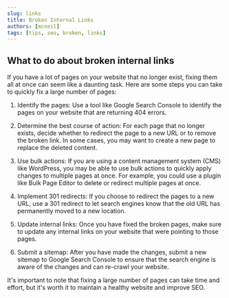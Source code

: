 ```yaml
---
slug: links
title: Broken Internal Links
authors: [mcneil]
tags: [tips, seo, broken, links]
---
```


## What to do about broken internal links

If you have a lot of pages on your website that no longer exist, fixing them all at once can seem like a daunting task. Here are some steps you can take to quickly fix a large number of pages:

1. Identify the pages: Use a tool like Google Search Console to identify the pages on your website that are returning 404 errors.

2. Determine the best course of action: For each page that no longer exists, decide whether to redirect the page to a new URL or to remove the broken link. In some cases, you may want to create a new page to replace the deleted content.

3. Use bulk actions: If you are using a content management system (CMS) like WordPress, you may be able to use bulk actions to quickly apply changes to multiple pages at once. For example, you could use a plugin like Bulk Page Editor to delete or redirect multiple pages at once.

4. Implement 301 redirects: If you choose to redirect the pages to a new URL, use a 301 redirect to let search engines know that the old URL has permanently moved to a new location.

5. Update internal links: Once you have fixed the broken pages, make sure to update any internal links on your website that were pointing to those pages.

6. Submit a sitemap: After you have made the changes, submit a new sitemap to Google Search Console to ensure that the search engine is aware of the changes and can re-crawl your website.

It's important to note that fixing a large number of pages can take time and effort, but it's worth it to maintain a healthy website and improve SEO.
